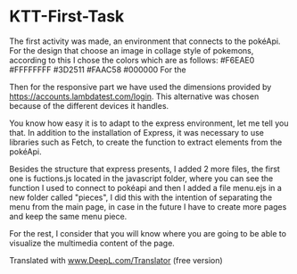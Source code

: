 # KTT-First-Task
The first activity was made, an environment that connects to the pokéApi.
For the design that choose an image in collage style of pokemons, according to this I chose the colors which are as follows: 
#F6EAE0
#FFFFFFFF
#3D2511
#FAAC58
#000000
For the

Then for the responsive part we have used the dimensions provided by https://accounts.lambdatest.com/login. This alternative was chosen because of the different devices it handles.

You know how easy it is to adapt to the express environment, let me tell you that. In addition to the installation of Express, it was necessary to use libraries such as Fetch, to create the function to extract elements from the pokéApi.

Besides the structure that express presents, I added 2 more files, the first one is fuctions.js located in the javascript folder, where you can see the function I used to connect to pokéapi and then I added a file menu.ejs in a new folder called "pieces", I did this with the intention of separating the menu from the main page, in case in the future I have to create more pages and keep the same menu piece.

For the rest, I consider that you will know where you are going to be able to visualize the multimedia content of the page.

Translated with www.DeepL.com/Translator (free version)
